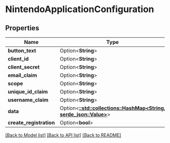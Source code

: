 # NintendoApplicationConfiguration

## Properties

Name | Type | Description | Notes
------------ | ------------- | ------------- | -------------
**button_text** | Option<**String**> |  | [optional]
**client_id** | Option<**String**> |  | [optional]
**client_secret** | Option<**String**> |  | [optional]
**email_claim** | Option<**String**> |  | [optional]
**scope** | Option<**String**> |  | [optional]
**unique_id_claim** | Option<**String**> |  | [optional]
**username_claim** | Option<**String**> |  | [optional]
**data** | Option<[**::std::collections::HashMap<String, serde_json::Value>**](serde_json::Value.md)> |  | [optional]
**create_registration** | Option<**bool**> |  | [optional]

[[Back to Model list]](../README.md#documentation-for-models) [[Back to API list]](../README.md#documentation-for-api-endpoints) [[Back to README]](../README.md)


